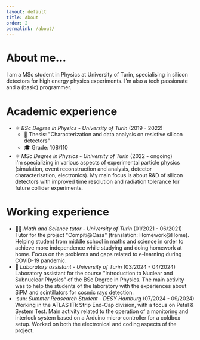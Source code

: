 ```yaml
---
layout: default
title: About
order: 2
permalink: /about/
---
```


# About me...
I am a MSc student in Physics at University of Turin, specialising in silicon detectors for high energy physics experiments. I’m also a tech passionate and a (basic) programmer.

# Academic experience
- ⚛️ *BSc Degree in Physics* - _University of Turin_ (2019 - 2022)
  - 📜  Thesis: "Characterization and data analysis on resistive silicon detectors"
  - :mortar_board: Grade: 108/110
- ⚛️ *MSc Degree in Physics* - _University of Turin_ (2022 - ongoing)<br>
  I'm specializing in various aspects of experimental particle physics (simulation, event reconstruction and analysis, detector characterisation, electronics). My main focus is about R&D of silicon detectors with improved time resolution and radiation tolerance for future collider experiments.

# Working experience 
- :teacher: *Math and Science tutor* - _University of Turin_ (01/2021 - 06/2021)<br>
  Tutor for the project "Compiti@Casa" (translation: Homework@Home).
  Helping student from middle school in maths and science in order to achieve more independence while studying and doing homework at home. 
  Focus on the problems and gaps related to e-learning during COVID-19 pandemic.
- :telescope: *Laboratory assistant* - _University of Turin_ (03/2024 - 04/2024)<br>
  Laboratory assistant for the course "Introduction to Nuclear and Subnuclear Physics" of the BSc Degree in Physics.
  The main activity was to help the students of the laboratory with the experiences about SiPM and scintillators for cosmic rays detection.
- :sun: *Summer Reasearch Student* - _DESY Hamburg_ (07/2024 - 09/2024)<br>
  Working in the ATLAS ITk Strip End-Cap division, with a focus on Petal & System Test.
  Main activity related to the operation of a monitoring and interlock system based on a Arduino micro-controller for a coldbox setup.
  Worked on both the electronical and coding aspects of the project.
